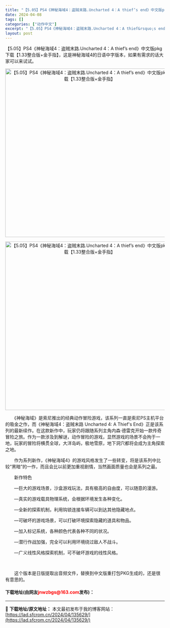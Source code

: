 ```yaml
---
title: "【5.05】PS4《神秘海域4：盗贼末路.Uncharted 4：A thief’s end》中文版pkg下载【1.33整合版+金手指】"
date: 2024-04-08
tags: []
categories: ["动作中文"]
excerpt: "【5.05】PS4《神秘海域4：盗贼末路.Uncharted 4：A thief&rsquo;s end》中文版pkg下载【1.33整合版+金手指】，这是神秘海域4的日语中字版本，如果有需求的话大家可以来试试。 　　《神秘海域》是索尼推出的经典动作冒险游戏，该系列一直是索尼PS主机平台的吸金之作，而&hellip;"
layout: post
---
```


 <p>【5.05】PS4《神秘海域4：盗贼末路.Uncharted 4：A thief&rsquo;s end》中文版pkg下载【1.33整合版+金手指】，这是神秘海域4的日语中字版本，如果有需求的话大家可以来试试。</p> <p align="center"><img align="" border="0" src="https://lad.sfcrom.cn/wp-content/uploads/2024/04/20240408_661357bed6983.webp" width="533" alt="【5.05】PS4《神秘海域4：盗贼末路.Uncharted 4：A thief’s end》中文版pkg下载【1.33整合版+金手指】" /></p> <p align="center"><img align="" border="0" src="https://lad.sfcrom.cn/wp-content/uploads/2024/04/20240408_661357bf345e5.webp" width="533" alt="【5.05】PS4《神秘海域4：盗贼末路.Uncharted 4：A thief’s end》中文版pkg下载【1.33整合版+金手指】" /></p> <p>　　《神秘海域》是索尼推出的经典动作冒险游戏，该系列一直是索尼PS主机平台的吸金之作，而《神秘海域4：盗贼末路 Uncharted 4: A Thief&#39;s End》正是该系列的最新续作。在这款新作中，玩家仍将跟随系列主角内森&middot;德雷克开始一款传奇冒险之旅。作为一款涉及到解谜，动作冒险的游戏，显然游戏的场景不会拘于一地，玩家的冒险将横贯全球，大洋岛屿，极地雪原，地下洞穴都将会成为主角探索之地。</p> <p>　　作为系列新作，《神秘海域4》的游戏风格发生了一些转变，将是该系列中比较&ldquo;黑暗&rdquo;的一作，而且会比以前更加重视剧情，当然画面质量也会是系列之最。</p> <p>　　新作特色</p> <p>　　&mdash;巨大的游戏场景，沙盒游戏玩法，具有极高的自由度，可以随意的漫游。</p> <p>　　&mdash;真实的游戏载具物理系统，会根据环境发生各种变化。</p> <p>　　&mdash;全新的探索机制，利用钩锁连接车辆可以到达其他隐藏地点。</p> <p>　　&mdash;可破坏的游戏场景，可以打破环境探索隐藏的道具和物品。</p> <p>　　&mdash;加入标记系统，各种颜色代表各种不同的状况。</p> <p>　　&mdash;潜行作战加强，完全可以利用环境绕过敌人不战斗。</p> <p>　　&mdash;广义线性风格探索机制，可不破坏游戏的线性风格。</p> <p>&nbsp;</p> <p>　　这个版本是日版提取出音频文件，替换到中文版重打包PKG生成的，还是很有意思的。</p> <p><h4>下载地址(由网友<font color="red">jnwzbgs@163.com</font>发布)：</h4></p> 

---
📖 **下载地址/原文地址：** 本文最初发布于我的博客网站：[https://lad.sfcrom.cn/2024/04/135629/](https://lad.sfcrom.cn/2024/04/135629/)

